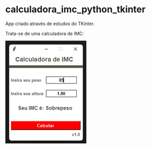 # calculadora_imc_python_tkinter

App criado através de estudos do TKinter.

Trata-se de uma calculadora de IMC:

<img src="https://raw.githubusercontent.com/guilhermebrumatti/guilhermebrumatti/main/print_imc.png?token=GHSAT0AAAAAAB3PCTTH6QRVZULP5RZ6ETE2Y5YQO7Q" />
